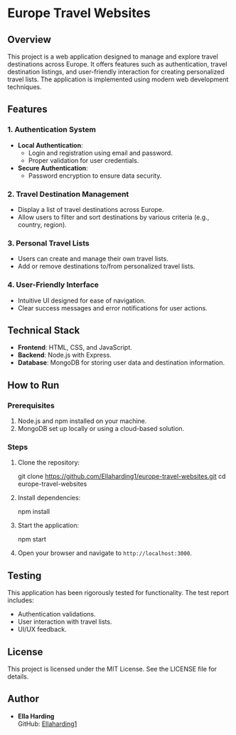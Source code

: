 # Europe Travel Websites

## Overview
This project is a web application designed to manage and explore travel destinations across Europe. It offers features such as authentication, travel destination listings, and user-friendly interaction for creating personalized travel lists. The application is implemented using modern web development techniques.

## Features
### 1. Authentication System
- **Local Authentication**:
  - Login and registration using email and password.
  - Proper validation for user credentials.
- **Secure Authentication**:
  - Password encryption to ensure data security.

### 2. Travel Destination Management
- Display a list of travel destinations across Europe.
- Allow users to filter and sort destinations by various criteria (e.g., country, region).

### 3. Personal Travel Lists
- Users can create and manage their own travel lists.
- Add or remove destinations to/from personalized travel lists.

### 4. User-Friendly Interface
- Intuitive UI designed for ease of navigation.
- Clear success messages and error notifications for user actions.

## Technical Stack
- **Frontend**: HTML, CSS, and JavaScript.
- **Backend**: Node.js with Express.
- **Database**: MongoDB for storing user data and destination information.

## How to Run
### Prerequisites
1. Node.js and npm installed on your machine.
2. MongoDB set up locally or using a cloud-based solution.

### Steps
1. Clone the repository:
   
   git clone https://github.com/Ellaharding1/europe-travel-websites.git
   cd europe-travel-websites
   
2. Install dependencies:
   
   npm install
   
3. Start the application:
   
   npm start
   
4. Open your browser and navigate to `http://localhost:3000`.

## Testing
This application has been rigorously tested for functionality. The test report includes:
- Authentication validations.
- User interaction with travel lists.
- UI/UX feedback.

## License
This project is licensed under the MIT License. See the LICENSE file for details.

## Author
- **Ella Harding**  
  GitHub: [Ellaharding1](https://github.com/Ellaharding1)
